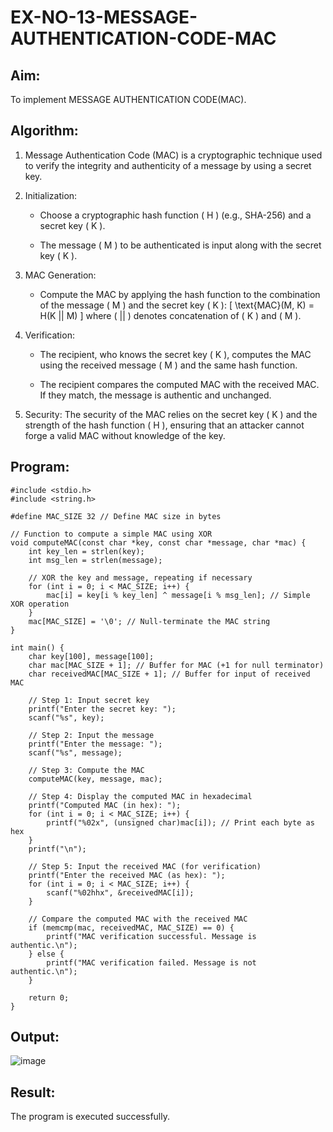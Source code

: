 # EX-NO-13-MESSAGE-AUTHENTICATION-CODE-MAC

## Aim:

To implement MESSAGE AUTHENTICATION CODE(MAC).

## Algorithm:

1. Message Authentication Code (MAC) is a cryptographic technique used to verify the integrity and authenticity of a message by using a secret key.

2. Initialization:

   - Choose a cryptographic hash function ( H ) (e.g., SHA-256) and a secret key ( K ).

   - The message ( M ) to be authenticated is input along with the secret key ( K ).

3. MAC Generation:

   - Compute the MAC by applying the hash function to the combination of the message ( M ) and the secret key ( K ): [ \text{MAC}(M, K) = H(K || M) ] where ( || ) denotes concatenation of ( K ) and ( M ).

4. Verification:

   - The recipient, who knows the secret key ( K ), computes the MAC using the received message ( M ) and the same hash function.

   - The recipient compares the computed MAC with the received MAC. If they match, the message is authentic and unchanged.

5. Security: The security of the MAC relies on the secret key ( K ) and the strength of the hash function ( H ), ensuring that an attacker cannot forge a valid MAC without knowledge of the key.

## Program:
```
#include <stdio.h>
#include <string.h>

#define MAC_SIZE 32 // Define MAC size in bytes

// Function to compute a simple MAC using XOR
void computeMAC(const char *key, const char *message, char *mac) {
    int key_len = strlen(key);
    int msg_len = strlen(message);
    
    // XOR the key and message, repeating if necessary
    for (int i = 0; i < MAC_SIZE; i++) {
        mac[i] = key[i % key_len] ^ message[i % msg_len]; // Simple XOR operation
    }
    mac[MAC_SIZE] = '\0'; // Null-terminate the MAC string
}

int main() {
    char key[100], message[100];
    char mac[MAC_SIZE + 1]; // Buffer for MAC (+1 for null terminator)
    char receivedMAC[MAC_SIZE + 1]; // Buffer for input of received MAC

    // Step 1: Input secret key
    printf("Enter the secret key: ");
    scanf("%s", key);

    // Step 2: Input the message
    printf("Enter the message: ");
    scanf("%s", message);

    // Step 3: Compute the MAC
    computeMAC(key, message, mac);

    // Step 4: Display the computed MAC in hexadecimal
    printf("Computed MAC (in hex): ");
    for (int i = 0; i < MAC_SIZE; i++) {
        printf("%02x", (unsigned char)mac[i]); // Print each byte as hex
    }
    printf("\n");

    // Step 5: Input the received MAC (for verification)
    printf("Enter the received MAC (as hex): ");
    for (int i = 0; i < MAC_SIZE; i++) {
        scanf("%02hhx", &receivedMAC[i]);
    }

    // Compare the computed MAC with the received MAC
    if (memcmp(mac, receivedMAC, MAC_SIZE) == 0) {
        printf("MAC verification successful. Message is authentic.\n");
    } else {
        printf("MAC verification failed. Message is not authentic.\n");
    }

    return 0;
}
```


## Output:

![image](https://github.com/user-attachments/assets/9790cb17-8aac-4ff4-8dee-040413ca0ec4)


## Result:

The program is executed successfully.
